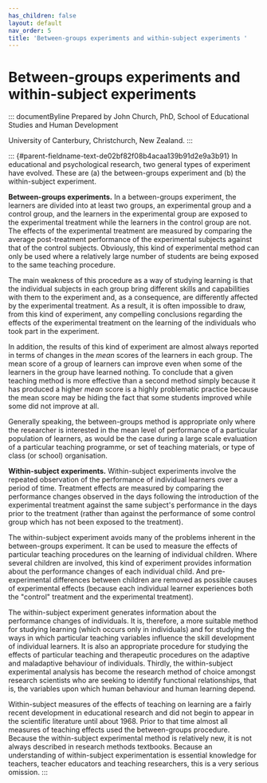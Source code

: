 ```yaml
---
has_children: false
layout: default
nav_order: 5
title: 'Between-groups experiments and within-subject experiments '
---
```

# Between-groups experiments and within-subject experiments 


::: documentByline
Prepared by John Church, PhD, School of Educational Studies and Human
Development

University of Canterbury, Christchurch, New Zealand.
:::

::: {#parent-fieldname-text-de02bf82f08b4acaa139b91d2e9a3b91}
In educational and psychological research, two general types of
experiment have evolved. These are (a) the between-groups experiment and
(b) the within-subject experiment.

**Between-groups experiments.** In a between-groups experiment, the
learners are divided into at least two groups, an experimental group and
a control group, and the learners in the experimental group are exposed
to the experimental treatment while the learners in the control group
are not. The effects of the experimental treatment are measured by
comparing the average post-treatment performance of the experimental
subjects against that of the control subjects. Obviously, this kind of
experimental method can only be used where a relatively large number of
students are being exposed to the same teaching procedure.

The main weakness of this procedure as a way of studying learning is
that the individual subjects in each group bring different skills and
capabilities with them to the experiment and, as a consequence, are
differently affected by the experimental treatment. As a result, it is
often impossible to draw, from this kind of experiment, any compelling
conclusions regarding the effects of the experimental treatment on the
learning of the individuals who took part in the experiment.

In addition, the results of this kind of experiment are almost always
reported in terms of changes in the *mean* scores of the learners in
each group. The mean score of a group of learners can improve even when
some of the learners in the group have learned nothing. To conclude that
a given teaching method is more effective than a second method simply
because it has produced a higher *mean* score is a highly problematic
practice because the mean score may be hiding the fact that some
students improved while some did not improve at all.

Generally speaking, the between-groups method is appropriate only where
the researcher is interested in the mean level of performance of a
particular population of learners, as would be the case during a large
scale evaluation of a particular teaching programme, or set of teaching
materials, or type of class (or school) organisation.

**Within-subject experiments.** Within-subject experiments involve the
repeated observation of the performance of individual learners over a
period of time. Treatment effects are measured by comparing the
performance changes observed in the days following the introduction of
the experimental treatment against the same subject\'s performance in
the days prior to the treatment (rather than against the performance of
some control group which has not been exposed to the treatment).

The within-subject experiment avoids many of the problems inherent in
the between-groups experiment. It can be used to measure the effects of
particular teaching procedures on the learning of individual children.
Where several children are involved, this kind of experiment provides
information about the performance changes of each individual child. And
pre-experimental differences between children are removed as possible
causes of experimental effects (because each individual learner
experiences both the "control" treatment and the experimental
treatment).

The within-subject experiment generates information about the
performance changes of individuals. It is, therefore, a more suitable
method for studying learning (which occurs only in individuals) and for
studying the ways in which particular teaching variables influence the
skill development of individual learners. It is also an appropriate
procedure for studying the effects of particular teaching and
therapeutic procedures on the adaptive and maladaptive behaviour of
individuals. Thirdly, the within-subject experimental analysis has
become the research method of choice amongst research scientists who are
seeking to identify functional relationships, that is, the variables
upon which human behaviour and human learning depend.

Within-subject measures of the effects of teaching on learning are a
fairly recent development in educational research and did not begin to
appear in the scientific literature until about 1968. Prior to that time
almost all measures of teaching effects used the between-groups
procedure. Because the within-subject experimental method is relatively
new, it is not always described in research methods textbooks. Because
an understanding of within-subject experimentation is essential
knowledge for teachers, teacher educators and teaching researchers, this
is a very serious omission.
:::
